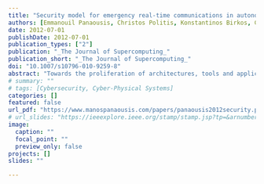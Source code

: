 ```yaml
---
title: "Security model for emergency real-time communications in autonomous networks"
authors: [Emmanouil Panaousis, Christos Politis, Konstantinos Birkos, Christos P Papageorgiou, Tasos Dagiuklas]
date: 2012-07-01
publishDate: 2012-07-01
publication_types: ["2"]
publication: "_The Journal of Supercomputing_"
publication_short: "_The Journal of Supercomputing_"
doi: "10.1007/s10796-010-9259-8"
abstract: "Towards the proliferation of architectures, tools and applications that have the potential to be used during an emergency rescue mission, we present a framework for emergency real-time communication using autonomous networks, called emergency Mobile Ad-hoc Networks (eMANETs). By eMANETs we refer to networks that are deployed in emergency cases where default telecommunications infrastructure has failed. Our goal is to design a security framework that will secure real-time communications during emergency rescue scenarios. The proposed framework consists of a secure routing protocol, intrusion detection provision and security extension for real-time communications using peer-to-peer overlays. We envisage that the results of this work will aid and serve the needs of any society against any event that threatens serious damage to human welfare or to the environment."
# summary: ""
# tags: [Cybersecurity, Cyber-Physical Systems]
categories: []
featured: false
url_pdf: "https://www.manospanaousis.com/papers/panaousis2012security.pdf"
# url_slides: "https://ieeexplore.ieee.org/stamp/stamp.jsp?tp=&arnumber=8894107"
image:
  caption: ""
  focal_point: ""
  preview_only: false
projects: []
slides: ""

---
```

